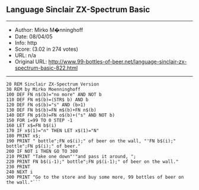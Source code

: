 
## Language Sinclair ZX-Spectrum Basic ##
---
- Author: Mirko M�nninghoff
- Date: 08/04/05
- Info: http
- Score:  (3.02 in 274 votes)
- URL: n/a
- Original URL: http://www.99-bottles-of-beer.net/language-sinclair-zx-spectrum-basic-822.html
---

```10 REM 99 bottles of beer
20 REM Sinclair ZX-Spectrum Version
30 REM by Mirko Moenninghoff
100 DEF FN n$(b)="no more" AND NOT b
110 DEF FN m$(b)=(STR$ b) AND b
120 DEF FN o$(b)="s" AND (b>1)
130 DEF FN b$(b)=FN m$(b)+FN n$(b)
140 DEF FN p$(b)=FN o$(b)+("s" AND NOT b)
150 FOR i=99 TO 0 STEP -1
160 LET x$=FN b$(i)
170 IF x$(1)="n" THEN LET x$(1)="N"
180 PRINT x$;
190 PRINT " bottle";FN o$(i);" of beer on the wall, "'FN b$(i);" bottle";FN p$(i);" of beer."
200 IF NOT i THEN GO TO 300
210 PRINT "Take one down"'"and pass it around, ";
220 PRINT FN b$(i-1);" bottle";FN p$(i-1);" of beer on the wall."
230 PRINT
240 NEXT i
300 PRINT "Go to the store and buy some more, 99 bottles of beer on the wall."```